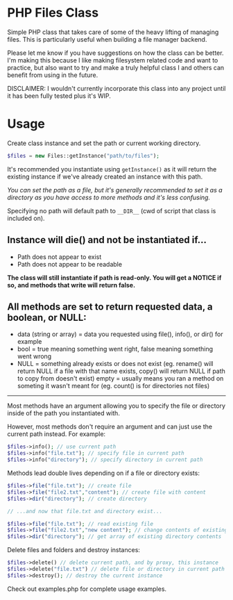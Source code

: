 # PHP Files Class

Simple PHP class that takes care of some of the heavy lifting of managing files. This is particularly useful when building a file manager backend.

Please let me know if you have suggestions on how the class can be better. I'm making this because I like making filesystem related code and want to practice, but also want to try and make a truly helpful class I and others can benefit from using in the future.

DISCLAIMER: I wouldn't currently incorporate this class into any project until it has been fully tested plus it's WIP.

# Usage

Create class instance and set the path or current working directory.

```PHP
$files = new Files::getInstance("path/to/files");
```

It's recommended you instantiate using `getInstance()` as it will return the existing instance if we've already created an instance with this path.

*You can set the path as a file, but it's generally recommended to set it as a directory as you have access to more methods and it's less confusing.*

Specifying no path will default path to `__DIR__` (cwd of script that class is included on).

## Instance will die() and not be instantiated if...
- Path does not appear to exist
- Path does not appear to be readable

**The class will still instantiate if path is read-only. You will get a NOTICE if so, and methods that write will return false.**

## All methods are set to return requested data, a boolean, or NULL:
- data (string or array) = data you requested using file(), info(), or dir() for example
- bool = true meaning something went right, false meaning something went wrong
- NULL = something already exists or does not exist (eg. rename() will return NULL if a file with that name exists, copy() will return NULL if path to copy from doesn't exist)
empty = usually means you ran a method on someting it wasn't meant for (eg. count() is for directories not files)

<hr/>

Most methods have an argument allowing you to specify the file or directory inside of the path you instantiated with.

However, most methods don't require an argument and can just use the current path instead. For example:

```PHP
$files->info(); // use current path
$files->info("file.txt"); // specify file in current path
$files->info("directory"); // specify directory in current path
```

Methods lead double lives depending on if a file or directory exists:

```PHP
$files->file("file.txt"); // create file
$files->file("file2.txt","content"); // create file with content
$files->dir("directory"); // create directory

// ...and now that file.txt and directory exist...

$files->file("file.txt"); // read existing file
$files->file("file2.txt","new content"); // change contents of existing file
$files->dir("directory"); // get array of existing directory contents
```

Delete files and folders and destroy instances:

```PHP
$files->delete() // delete current path, and by proxy, this instance
$files->delete("file.txt") // delete file or directory in current path
$files->destroy(); // destroy the current instance
```

Check out examples.php for complete usage examples.
